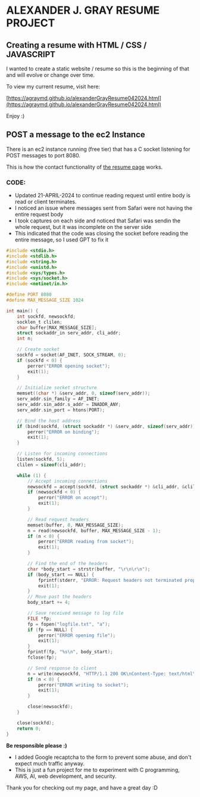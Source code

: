 # ALEXANDER J. GRAY RESUME PROJECT 
## Creating a resume with HTML / CSS / JAVASCRIPT 

I wanted to create a static website / resume so this is the beginning of that and will evolve or change over time. 

To view my current resume, visit here:

[https://agraymd.github.io/alexanderGrayResume042024.html](https://agraymd.github.io/alexanderGrayResume042024.html)

Enjoy :)


## POST a message to the ec2 Instance 

There is an ec2 instance running (free tier) that has a C socket listening for POST messages to port 8080. 

This is how the contact functionality of [the resume page](https://agraymd.github.io/alexanderGrayResume042024.html) works. 

### CODE: 

- Updated 21-APRIL-2024 to continue reading request until entire body is read or client terminates.
- I noticed an issue where messages sent from Safari were not having the entire request body
- I took captures on each side and noticed that Safari was sendin the whole request, but it was incomplete on the server side 
- This indicated that the code was closing the socket before reading the entire message, so I used GPT to fix it 

```C
#include <stdio.h>
#include <stdlib.h>
#include <string.h>
#include <unistd.h>
#include <sys/types.h>
#include <sys/socket.h>
#include <netinet/in.h>

#define PORT 8080
#define MAX_MESSAGE_SIZE 1024

int main() {
    int sockfd, newsockfd;
    socklen_t clilen;
    char buffer[MAX_MESSAGE_SIZE];
    struct sockaddr_in serv_addr, cli_addr;
    int n;

    // Create socket
    sockfd = socket(AF_INET, SOCK_STREAM, 0);
    if (sockfd < 0) {
        perror("ERROR opening socket");
        exit(1);
    }

    // Initialize socket structure
    memset((char *) &serv_addr, 0, sizeof(serv_addr));
    serv_addr.sin_family = AF_INET;
    serv_addr.sin_addr.s_addr = INADDR_ANY;
    serv_addr.sin_port = htons(PORT);

    // Bind the host address
    if (bind(sockfd, (struct sockaddr *) &serv_addr, sizeof(serv_addr)) < 0) {
        perror("ERROR on binding");
        exit(1);
    }

    // Listen for incoming connections
    listen(sockfd, 5);
    clilen = sizeof(cli_addr);

    while (1) {
        // Accept incoming connections
        newsockfd = accept(sockfd, (struct sockaddr *) &cli_addr, &clilen);
        if (newsockfd < 0) {
            perror("ERROR on accept");
            exit(1);
        }

        // Read request headers
        memset(buffer, 0, MAX_MESSAGE_SIZE);
        n = read(newsockfd, buffer, MAX_MESSAGE_SIZE - 1);
        if (n < 0) {
            perror("ERROR reading from socket");
            exit(1);
        }

        // Find the end of the headers
        char *body_start = strstr(buffer, "\r\n\r\n");
        if (body_start == NULL) {
            fprintf(stderr, "ERROR: Request headers not terminated properly\n");
            exit(1);
        }
        // Move past the headers
        body_start += 4;

        // Save received message to log file
        FILE *fp;
        fp = fopen("logfile.txt", "a");
        if (fp == NULL) {
            perror("ERROR opening file");
            exit(1);
        }
        fprintf(fp, "%s\n", body_start);
        fclose(fp);

        // Send response to client
        n = write(newsockfd, "HTTP/1.1 200 OK\nContent-Type: text/html\n\n<html><body><h1>Message received</h1></body></html>\n", strlen("HTTP/1.1 200 OK\nContent-Type: text/html\n\n<html><body><h1>Message received</h1></body></html>\n"));
        if (n < 0) {
            perror("ERROR writing to socket");
            exit(1);
        }

        close(newsockfd);
    }

    close(sockfd);
    return 0;
}
```

**Be responsible please :\)**

- I added Google recaptcha to the form to prevent some abuse, and don't expect much traffic anyway. 
- This is just a fun project for me to experiment with C programming, AWS, AI, web development, and security. 

Thank you for checking out my page, and have a great day :D 